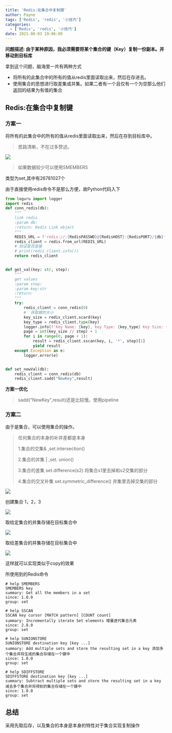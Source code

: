 ```yaml
---
title: 'Redis:在集合中复制键'
author: Payne
tags: ['Redis', 'redis', '小技巧']
categories:
  - ['Redis', 'redis', '小技巧']
date: 2021-06-03 19:06:09
---
```


**问题描述: 由于某种原因，我必须需要将某个集合的键（Key）复制一份副本。并移动到目标库**

拿到这个问题，脑海里一共有两种方式

- 将所有的此集合中的所有的值从redis里面读取出来，然后在存进去。
- 使用集合的思想进行取差集或并集。如果二者有一个且仅有一个为空那么他们返回的结果为有值的集合


<!--more-->
## Redis:在集合中复制键

### 方案一

将所有的此集合中的所有的值从redis里面读取出来，然后在存到目标库中。

> 思路清晰，不在过多赘述。

![](https://tva1.sinaimg.cn/large/008i3skNgy1gr5bko8fz0j309m02k744.jpg)

> 如果数据较少可以使用SMEMBERS

类型为set,其中有26781027个

由于直接使用redis命令不是那么方便，故Python代码入下

```python
from loguru import logger
import redis
def conn_redis(db):
    """
    link redis
    :param db:
    :return: Redis Link object
    """
    REDIS_URL = f'redis://:{RedisPASSWD}@{RedisHOST}:{RedisPORT}/{db}'
    redis_client = redis.from_url(REDIS_URL)
    # 验证是否连接
    # print(redis_client.info())
    return redis_client


def get_val(key: str, step):
    """
    get values
    :param step:
    :param key:str
    :return:
    """
    try:
        redis_client = conn_redis(0)
        #  获取键的大小
        key_size = redis_client.scard(key)
        key_type = redis_client.type(key)
        logger.info(f'Key Name: {key}, key Type: {key_type} Key Size: {key_size}')
        page = int(key_size // step) + 1
        for i in range(0, page + 1):
            result = redis_client.sscan(key, i, '*', step)[1]
            yield result
    except Exception as e:
        logger.error(e)


def set_newVal(db):
    redis_client = conn_redis(db)
    redis_client.sadd("NewKey",result)
```

**方案一优化**

> sadd("NewKey",result)还是比较慢。使用pipeline

### 方案二

由于是集合，可以使用集合的操作。

> 任何集合的本身的补并差都是本身
>
> 1.集合的交集& ,set.intersection()
>
> 2.集合的并集 | ,set. union()
>
> 3.集合的差集  set.difference(s2) 将集合s1里去掉和s2交集的部分
>
> 4.集合的交叉补集  set.symmetric_difference() 并集里去掉交集的部分



![](https://tva1.sinaimg.cn/large/008i3skNgy1gr5exvf9xmj30q30aywej.jpg)



创建集合 1，2，3

![](https://tva1.sinaimg.cn/large/008i3skNgy1gr5f96nq49j30fs055mx0.jpg)

取给定集合的并集存储在目标集合中

![](https://tva1.sinaimg.cn/large/008i3skNgy1gr5fbdbwbsj30ct06gt8m.jpg)

取给差集合的并集存储在目标集合中

![](https://tva1.sinaimg.cn/large/008i3skNgy1gr5fe8xoj1j30dz043mx0.jpg)

这样就可以实现类似于copy的效果

所使用到的Redis命令

```shell
# help SMEMBERS
SMEMBERS key
summary: Get all the members in a set
since: 1.0.0
group: set

# help SSCAN
SSCAN key cursor [MATCH pattern] [COUNT count]
summary: Incrementally iterate Set elements 增量迭代集合元素
since: 2.8.0
group: set

# help SUNIONSTORE
SUNIONSTORE destination key [key ...]
summary: Add multiple sets and store the resulting set in a key 添加多个集合并将生成的集合存储在一个键中
since: 1.0.0
group: set

# help SDIFFSTORE
SDIFFSTORE destination key [key ...]
summary: Subtract multiple sets and store the resulting set in a key 减去多个集合并将得到的集合存储在一个键中
since: 1.0.0
group: set
```



## 总结

采用先取后存，以及集合的本身是本身的特性对于集合实现复制操作
